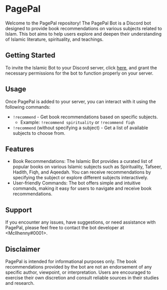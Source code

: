 # PagePal

Welcome to the PagePal repository! The PagePal Bot is a Discord bot designed to provide book recommendations on various subjects related to Islam. This bot aims to help users explore and deepen their understanding of Islamic literature, spirituality, and teachings.

## Getting Started

To invite the Islamic Bot to your Discord server, click [here](https://discord.com/api/oauth2/authorize?client_id=1120457708072616003&permissions=3072&scope=bot), and grant the necessary permissions for the bot to function properly on your server.

## Usage

Once PagePal is added to your server, you can interact with it using the following commands:

- `!recommend` - Get book recommendations based on specific subjects.
  - Example: `!recommend spirituality` or `!recommend fiqh`
- `!recommend` (without specifying a subject) - Get a list of available subjects to choose from.

## Features

- Book Recommendations: The Islamic Bot provides a curated list of popular books on various Islamic subjects such as Spirituality, Tafseer, Hadith, Fiqh, and Aqeedah. You can receive recommendations by specifying the subject or explore different subjects interactively.
- User-friendly Commands: The bot offers simple and intuitive commands, making it easy for users to navigate and receive book recommendations.

## Support

If you encounter any issues, have suggestions, or need assistance with PagePal, please feel free to contact the bot developer at <McIlhenny#0001>.

## Disclaimer

PagePal is intended for informational purposes only. The book recommendations provided by the bot are not an endorsement of any specific author, viewpoint, or interpretation. Users are encouraged to exercise their own discretion and consult reliable sources in their studies and research.